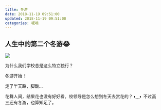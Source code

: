 ```yaml
---
title: 冬游
date: 2018-11-19 09:51:00
updated: 2018-11-19 09:51:00
categories: 呢喃
---
```


## 人生中的第二个冬游😂

![](/images/winter-trip/winter-trip.webp)<!--more-->

为什么我们学校总是这么特立独行？

冬游开始！

走了半天路，脚酸...

花舞人间，结果花也没有好好看，校领导是怎么想到冬天去赏花的？◑﹏◐ 不过高三还有冬游，也算知足了。
